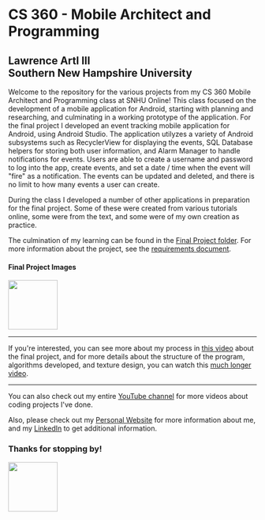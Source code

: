 <h1>CS 360 - Mobile Architect and Programming</h1>
<h2>Lawrence Artl III<br>
  Southern New Hampshire University</h2>
  <p>
  Welcome to the repository for the various projects from my CS 360 Mobile Architect and Programming class at SNHU Online! 
  This class focused on the development of a mobile application for Android, starting with planning and researching, and culminating in a working prototype of the application. For the final project I developed an event tracking mobile application for Android, using Android Studio. The application utilyzes a variety of Android subsystems such as RecyclerView for displaying the events, SQL Database helpers for storing both user information, and Alarm Manager to handle notifications for events. Users are able to create a username and password to log into the app, create events, and set a date / time when the event will "fire" as a notification. The events can be updated and deleted, and there is no limit to how many events a user can create. 
  
  During the class I developed a number of other applications in preparation for the final project. Some of these were created from various tutorials online, some were from the text, and some were of my own creation as practice. 
  
  The culmination of my learning can be found in the  <a href="https://github.com/lorenarms/SNHU_CS_360_Mobile_Development/tree/main/CS%20360%20Final%20Project" target="_blank">Final Project folder</a>. For more information about the project, see the 
  <a href="https://drive.google.com/file/d/1pFWvkUysmwF9FknGc0WO2ezPo8XFQTks/view?usp=sharing" target="_blank">requirements document</a>. 
  <h4>Final Project Images</h4>
  <img src="https://drive.google.com/file/d/1tRpjfngmTnrtM6yvUZgU5G8AmTc88xkk/view?usp=sharing" atl="[picture of final project]" style="width:100px;height:100px;">
                                                                                                                               
  </p>
 <hr>
  <p>If you're interested, you can see more about my process in <a href="https://youtu.be/MT1Gq8X0DtM" target="_blank">this video</a> about the final project, and for more details about the structure of the program, algorithms developed, and texture design, you can watch this <a href="https://youtu.be/lYsdwIlpkqA" target="_blank">much longer video</a>.
  <hr>
  <p>
  You can also check out my entire <a href="https://www.youtube.com/channel/UCGtp8PRHgPCQHYoSxbMST8A" target="_blank">YouTube channel</a> for more videos about coding projects I've done.</p>
<p>Also, please check out my <a href="http://artllj.com" target="_blank">Personal Website</a> for more information about me, and my <a href="https://www.linkedin.com/in/lorenarms95/" target="_blank">LinkedIn</a> to get additional information. </p>
<h3>Thanks for stopping by!</h3>
<img src="https://media-exp2.licdn.com/dms/image/C5603AQEqU5vuSjmWrg/profile-displayphoto-shrink_400_400/0/1641574403621?e=1660780800&v=beta&t=hukMeE3aKt4d6lyocOdHmZmJ16QC0bWLUaaT2d_m5Gk" atl="[picture of me]" style="width:100px;height:100px;">

